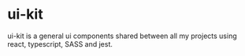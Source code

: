 # ui-kit

ui-kit is a general ui components shared between all my projects using react, typescript, SASS and jest.
